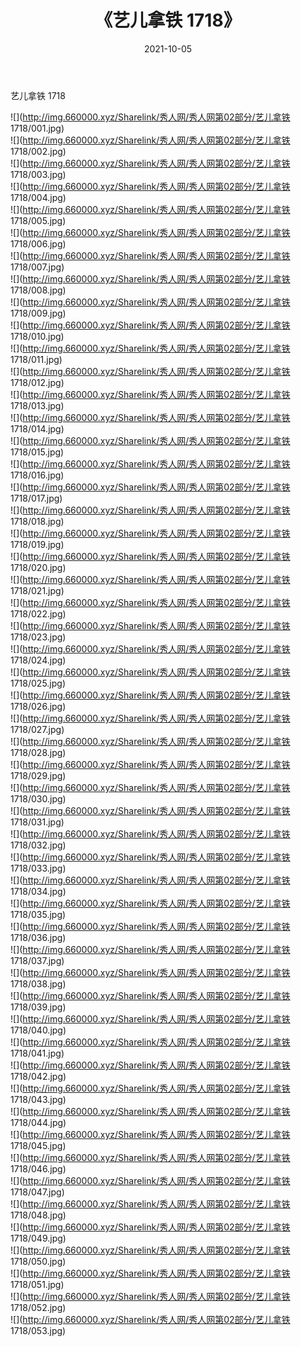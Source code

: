 ﻿---
layout: post
title:  《艺儿拿铁 1718》
date:   2021-10-05
img: http://img.660000.xyz/Sharelink/秀人网/秀人网第02部分/艺儿拿铁 1718/000.jpg
categories: [美女, 清纯, 唯美]
---

艺儿拿铁 1718

  ![](http://img.660000.xyz/Sharelink/秀人网/秀人网第02部分/艺儿拿铁 1718/001.jpg) <br> ![](http://img.660000.xyz/Sharelink/秀人网/秀人网第02部分/艺儿拿铁 1718/002.jpg) <br> ![](http://img.660000.xyz/Sharelink/秀人网/秀人网第02部分/艺儿拿铁 1718/003.jpg) <br> ![](http://img.660000.xyz/Sharelink/秀人网/秀人网第02部分/艺儿拿铁 1718/004.jpg) <br> ![](http://img.660000.xyz/Sharelink/秀人网/秀人网第02部分/艺儿拿铁 1718/005.jpg) <br> ![](http://img.660000.xyz/Sharelink/秀人网/秀人网第02部分/艺儿拿铁 1718/006.jpg) <br> ![](http://img.660000.xyz/Sharelink/秀人网/秀人网第02部分/艺儿拿铁 1718/007.jpg) <br> ![](http://img.660000.xyz/Sharelink/秀人网/秀人网第02部分/艺儿拿铁 1718/008.jpg) <br> ![](http://img.660000.xyz/Sharelink/秀人网/秀人网第02部分/艺儿拿铁 1718/009.jpg) <br> ![](http://img.660000.xyz/Sharelink/秀人网/秀人网第02部分/艺儿拿铁 1718/010.jpg) <br> ![](http://img.660000.xyz/Sharelink/秀人网/秀人网第02部分/艺儿拿铁 1718/011.jpg) <br> ![](http://img.660000.xyz/Sharelink/秀人网/秀人网第02部分/艺儿拿铁 1718/012.jpg) <br> ![](http://img.660000.xyz/Sharelink/秀人网/秀人网第02部分/艺儿拿铁 1718/013.jpg) <br> ![](http://img.660000.xyz/Sharelink/秀人网/秀人网第02部分/艺儿拿铁 1718/014.jpg) <br> ![](http://img.660000.xyz/Sharelink/秀人网/秀人网第02部分/艺儿拿铁 1718/015.jpg) <br> ![](http://img.660000.xyz/Sharelink/秀人网/秀人网第02部分/艺儿拿铁 1718/016.jpg) <br> ![](http://img.660000.xyz/Sharelink/秀人网/秀人网第02部分/艺儿拿铁 1718/017.jpg) <br> ![](http://img.660000.xyz/Sharelink/秀人网/秀人网第02部分/艺儿拿铁 1718/018.jpg) <br> ![](http://img.660000.xyz/Sharelink/秀人网/秀人网第02部分/艺儿拿铁 1718/019.jpg) <br> ![](http://img.660000.xyz/Sharelink/秀人网/秀人网第02部分/艺儿拿铁 1718/020.jpg) <br> ![](http://img.660000.xyz/Sharelink/秀人网/秀人网第02部分/艺儿拿铁 1718/021.jpg) <br> ![](http://img.660000.xyz/Sharelink/秀人网/秀人网第02部分/艺儿拿铁 1718/022.jpg) <br> ![](http://img.660000.xyz/Sharelink/秀人网/秀人网第02部分/艺儿拿铁 1718/023.jpg) <br> ![](http://img.660000.xyz/Sharelink/秀人网/秀人网第02部分/艺儿拿铁 1718/024.jpg) <br> ![](http://img.660000.xyz/Sharelink/秀人网/秀人网第02部分/艺儿拿铁 1718/025.jpg) <br> ![](http://img.660000.xyz/Sharelink/秀人网/秀人网第02部分/艺儿拿铁 1718/026.jpg) <br> ![](http://img.660000.xyz/Sharelink/秀人网/秀人网第02部分/艺儿拿铁 1718/027.jpg) <br> ![](http://img.660000.xyz/Sharelink/秀人网/秀人网第02部分/艺儿拿铁 1718/028.jpg) <br> ![](http://img.660000.xyz/Sharelink/秀人网/秀人网第02部分/艺儿拿铁 1718/029.jpg) <br> ![](http://img.660000.xyz/Sharelink/秀人网/秀人网第02部分/艺儿拿铁 1718/030.jpg) <br> ![](http://img.660000.xyz/Sharelink/秀人网/秀人网第02部分/艺儿拿铁 1718/031.jpg) <br> ![](http://img.660000.xyz/Sharelink/秀人网/秀人网第02部分/艺儿拿铁 1718/032.jpg) <br> ![](http://img.660000.xyz/Sharelink/秀人网/秀人网第02部分/艺儿拿铁 1718/033.jpg) <br> ![](http://img.660000.xyz/Sharelink/秀人网/秀人网第02部分/艺儿拿铁 1718/034.jpg) <br> ![](http://img.660000.xyz/Sharelink/秀人网/秀人网第02部分/艺儿拿铁 1718/035.jpg) <br> ![](http://img.660000.xyz/Sharelink/秀人网/秀人网第02部分/艺儿拿铁 1718/036.jpg) <br> ![](http://img.660000.xyz/Sharelink/秀人网/秀人网第02部分/艺儿拿铁 1718/037.jpg) <br> ![](http://img.660000.xyz/Sharelink/秀人网/秀人网第02部分/艺儿拿铁 1718/038.jpg) <br> ![](http://img.660000.xyz/Sharelink/秀人网/秀人网第02部分/艺儿拿铁 1718/039.jpg) <br> ![](http://img.660000.xyz/Sharelink/秀人网/秀人网第02部分/艺儿拿铁 1718/040.jpg) <br> ![](http://img.660000.xyz/Sharelink/秀人网/秀人网第02部分/艺儿拿铁 1718/041.jpg) <br> ![](http://img.660000.xyz/Sharelink/秀人网/秀人网第02部分/艺儿拿铁 1718/042.jpg) <br> ![](http://img.660000.xyz/Sharelink/秀人网/秀人网第02部分/艺儿拿铁 1718/043.jpg) <br> ![](http://img.660000.xyz/Sharelink/秀人网/秀人网第02部分/艺儿拿铁 1718/044.jpg) <br> ![](http://img.660000.xyz/Sharelink/秀人网/秀人网第02部分/艺儿拿铁 1718/045.jpg) <br> ![](http://img.660000.xyz/Sharelink/秀人网/秀人网第02部分/艺儿拿铁 1718/046.jpg) <br> ![](http://img.660000.xyz/Sharelink/秀人网/秀人网第02部分/艺儿拿铁 1718/047.jpg) <br> ![](http://img.660000.xyz/Sharelink/秀人网/秀人网第02部分/艺儿拿铁 1718/048.jpg) <br> ![](http://img.660000.xyz/Sharelink/秀人网/秀人网第02部分/艺儿拿铁 1718/049.jpg) <br> ![](http://img.660000.xyz/Sharelink/秀人网/秀人网第02部分/艺儿拿铁 1718/050.jpg) <br> ![](http://img.660000.xyz/Sharelink/秀人网/秀人网第02部分/艺儿拿铁 1718/051.jpg) <br> ![](http://img.660000.xyz/Sharelink/秀人网/秀人网第02部分/艺儿拿铁 1718/052.jpg) <br> ![](http://img.660000.xyz/Sharelink/秀人网/秀人网第02部分/艺儿拿铁 1718/053.jpg) <br>